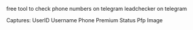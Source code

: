 free tool to check phone numbers on telegram
leadchecker on telegram

Captures:
UserID
Username
Phone
Premium Status
Pfp Image
